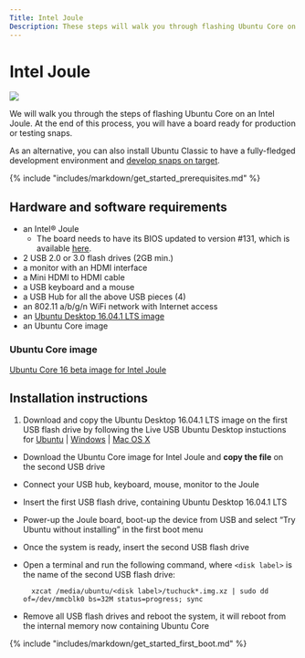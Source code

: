```yaml
---
Title: Intel Joule
Description: These steps will walk you through flashing Ubuntu Core on an Intel Joule.
---
```

# Intel Joule
![](http://i.imgur.com/NoshHIW.png)

We will walk you through the steps of flashing Ubuntu Core on an Intel Joule. At the end of this process, you will have a board ready for production or testing snaps.

As an alternative, you can also install Ubuntu Classic to have a fully-fledged development environment and [develop snaps on target](/core/get-started/developer-setup).

{% include "includes/markdown/get_started_prerequisites.md" %}

## Hardware and software requirements

* an Intel® Joule
  * The board needs to have its BIOS updated to version #131, which is available
[here](https://downloadmirror.intel.com/26206/eng/Joule-Firmware-2016-09-23-131_Public.zip).
* 2 USB 2.0 or 3.0 flash drives (2GB min.)
* a monitor with an HDMI interface
* a Mini HDMI to HDMI cable
* a USB keyboard and a mouse
* a USB Hub for all the above USB pieces (4)
* an 802.11 a/b/g/n WiFi network with Internet access
* an [Ubuntu Desktop 16.04.1 LTS image](http://releases.ubuntu.com/16.04.1/ubuntu-16.04.1-desktop-amd64.iso)
* an Ubuntu Core image

### Ubuntu Core image

[Ubuntu Core 16 beta image for Intel Joule](http://people.canonical.com/~platform/snappy/tuchuck/tuchuck-20161014085519.img.xz)

## Installation instructions

1. Download and copy the Ubuntu Desktop 16.04.1 LTS image on the first USB flash drive by following the Live USB Ubuntu Desktop instuctions for [Ubuntu](https://www.ubuntu.com/download/desktop/create-a-usb-stick-on-ubuntu) | [Windows](https://www.ubuntu.com/download/desktop/create-a-usb-stick-on-windows) | [Mac OS X](https://www.ubuntu.com/download/desktop/create-a-usb-stick-on-mac-osx)
* Download the Ubuntu Core image for Intel Joule and **copy the file** on the second USB drive
* Connect your USB hub, keyboard, mouse, monitor to the Joule
* Insert the first USB flash drive, containing Ubuntu Desktop 16.04.1 LTS
* Power-up the Joule board, boot-up the device from USB and select “Try Ubuntu without installing” in the first boot menu
* Once the system is ready, insert the second USB flash drive
* Open a terminal and run the following command, where `<disk label>` is the name of the second USB flash drive:

        xzcat /media/ubuntu/<disk label>/tuchuck*.img.xz | sudo dd of=/dev/mmcblk0 bs=32M status=progress; sync

* Remove all USB flash drives and reboot the system, it will reboot from the internal memory now containing Ubuntu Core

{% include "includes/markdown/get_started_first_boot.md" %}
